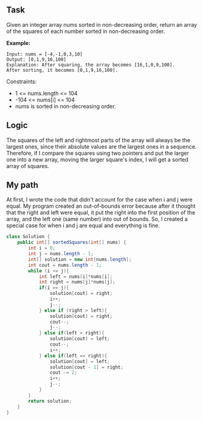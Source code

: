 ## Task
Given an integer array nums sorted in non-decreasing order, return an array of the squares of each number sorted in non-decreasing order.

**Example:**
```
Input: nums = [-4,-1,0,3,10]
Output: [0,1,9,16,100]
Explanation: After squaring, the array becomes [16,1,0,9,100].
After sorting, it becomes [0,1,9,16,100].
```
Constraints:
- 1 <= nums.length <= 104
- -104 <= nums[i] <= 104
- nums is sorted in non-decreasing order.

## Logic
The squares of the left and rightmost parts of the array will always be the largest ones, since their absolute values are the largest ones in a sequence.
Therefore, if I compare the squares using two pointers and put the larger one into a new array, moving the larger square's index, I will get a sorted array of squares.

## My path
At first, I wrote the code that didn't account for the case when i and j were equal. My program created an out-of-bounds error because after it thought that the right and left were equal, it put the right into the first position of the array, and the left one (same number) into out of bounds. So, I created a special case for when i and j are equal and everything is fine.

```java
class Solution {
    public int[] sortedSquares(int[] nums) {
        int i = 0;
        int j = nums.length - 1;
        int[] solution = new int[nums.length];
        int cout = nums.length - 1;
        while (i <= j){
            int left = nums[i]*nums[i];
            int right = nums[j]*nums[j];
            if(i == j){
                solution[cout] = right;
                i++;
                j--;
            } else if (right > left){
                solution[cout] = right;
                cout--;
                j--;
            } else if(left > right){
                solution[cout] = left;
                cout--;
                i++;
            } else if(left == right){
                solution[cout] = left;
                solution[cout - 1] = right;
                cout -= 2;
                i++;
                j--;
            }
        }
        return solution;
    }
}
